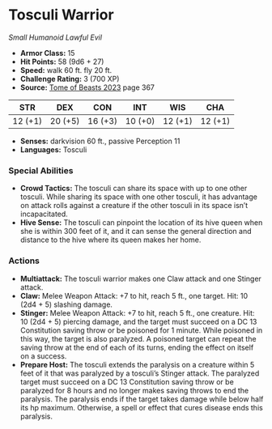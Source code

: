 # Tosculi Warrior

*Small* *Humanoid* *Lawful Evil*

- **Armor Class:** 15
- **Hit Points:** 58 (9d6 + 27)
- **Speed:** walk 60 ft. fly 20 ft.
- **Challenge Rating:** 3 (700 XP)
- **Source:** [Tome of Beasts 2023](https://koboldpress.com/kpstore/product/tome-of-beasts-1-2023-edition/) page 367

| STR | DEX | CON | INT | WIS | CHA |
| --- | --- | --- | --- | --- | --- |
| 12 (+1) | 20 (+5) | 16 (+3) | 10 (+0) | 12 (+1) | 12 (+1) |

- **Senses:** darkvision 60 ft., passive Perception 11
- **Languages:** Tosculi

### Special Abilities

- **Crowd Tactics:** The tosculi can share its space with up to one other tosculi. While sharing its space with one other tosculi, it has advantage on attack rolls against a creature if the other tosculi in its space isn’t incapacitated.
- **Hive Sense:** The tosculi can pinpoint the location of its hive queen when she is within 300 feet of it, and it can sense the general direction and distance to the hive where its queen makes her home.

### Actions

- **Multiattack:** The tosculi warrior makes one Claw attack and one Stinger attack.
- **Claw:** Melee Weapon Attack: +7 to hit, reach 5 ft., one target. Hit: 10 (2d4 + 5) slashing damage.
- **Stinger:** Melee Weapon Attack: +7 to hit, reach 5 ft., one creature. Hit: 10 (2d4 + 5) piercing damage, and the target must succeed on a DC 13 Constitution saving throw or be poisoned for 1 minute. While poisoned in this way, the target is also paralyzed. A poisoned target can repeat the saving throw at the end of each of its turns, ending the effect on itself on a success.
- **Prepare Host:** The tosculi extends the paralysis on a creature within 5 feet of it that was paralyzed by a tosculi’s Stinger attack. The paralyzed target must succeed on a DC 13 Constitution saving throw or be paralyzed for 8 hours and no longer makes saving throws to end the paralysis. The paralysis ends if the target takes damage while below half its hp maximum. Otherwise, a spell or effect that cures disease ends this paralysis.
